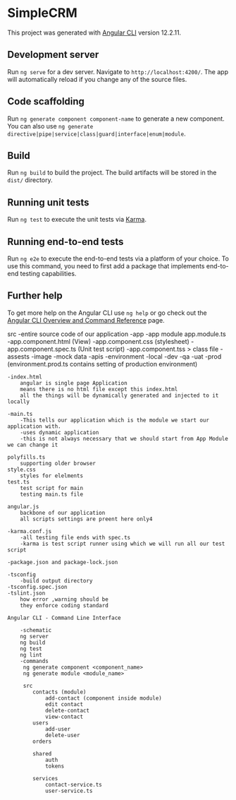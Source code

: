 # SimpleCRM

This project was generated with [Angular CLI](https://github.com/angular/angular-cli) version 12.2.11.

## Development server

Run `ng serve` for a dev server. Navigate to `http://localhost:4200/`. The app will automatically reload if you change any of the source files.

## Code scaffolding

Run `ng generate component component-name` to generate a new component. You can also use `ng generate directive|pipe|service|class|guard|interface|enum|module`.

## Build

Run `ng build` to build the project. The build artifacts will be stored in the `dist/` directory.

## Running unit tests

Run `ng test` to execute the unit tests via [Karma](https://karma-runner.github.io).

## Running end-to-end tests

Run `ng e2e` to execute the end-to-end tests via a platform of your choice. To use this command, you need to first add a package that implements end-to-end testing capabilities.

## Further help

To get more help on the Angular CLI use `ng help` or go check out the [Angular CLI Overview and Command Reference](https://angular.io/cli) page.

src
    -entire source code of our application
    -app
    -app module
        app.module.ts
        -app.component.html  (View)
        -app.component.css   (stylesheet)
        -app.component.spec.ts (Unit test script)
        -app.component.tss > class file
    -assests
        -image
        -mock data
        -apis
    -environment
        -local
        -dev
        -qa
        -uat
        -prod (environment.prod.ts contains setting of production environment)
    
    -index.html
        angular is single page Application
        means there is no html file except this index.html
        all the things will be dynamically generated and injected to it locally
    
    -main.ts
        -This tells our application which is the module we start our application with.
        -uses dynamic application
        -this is not always necessary that we should start from App Module we can change it

    polyfills.ts
        supporting older browser 
    style.css
        styles for elelments
    test.ts
        test script for main
        testing main.ts file

    angular.js
        backbone of our application
        all scripts settings are preent here only4
    
    -karma.conf.js
        -all testing file ends with spec.ts
        -karma is test script runner using which we will run all our test script

    -package.json and package-lock.json

    -tsconfig
        -build output directory
    -tsconfig.spec.json
    -tslint.json
        how error ,warning should be 
        they enforce coding standard

    Angular CLI - Command Line Interface

        -schematic
        ng server
        ng build
        ng test
        ng lint
        -commands
         ng generate component <component_name>
         ng generate module <module_name>

         src
            contacts (module)
                add-contact (component inside module)
                edit contact
                delete-contact
                view-contact
            users
                add-user
                delete-user
            orders

            shared
                auth
                tokens

            services
                contact-service.ts
                user-service.ts 


                 
             